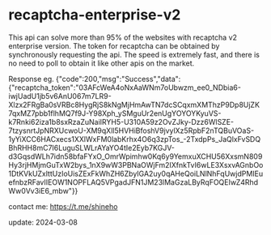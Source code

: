 # recaptcha-enterprise-v2
This api can solve more than 95% of the websites with recaptcha v2 enterprise version. The token for recaptcha can be obtained by synchronously requesting the api. The speed is extremely fast, and there is no need to poll to obtain it like other apis on the market.

Response eg.
{"code":200,"msg":"Success","data":{"recaptcha_token":"03AFcWeA4oNxAaWNm7oUbwzm_ee0_NDbia6-iwjUadU1jb5v6AnU067m7LR9-Xlzx2FRgBa0sVRBc8HygRjS8kNgMjHmAwTN7dcSCqxmXMThzP9Dp8UjZK7qxMZ7pbb1flhMQ7f9J-Y98Xph_ySMguUr2enUgYOYOYKyuVS-k7Rnki62iza1b8sxRzaZuNaiIRYH5-U310A59z2OvZJky-Dzz6WlSZE-7tzysnrtJpNRXUcwoU-XM9qXll5HVHiBfoshV9jvylXz5RpbF2nTQBuVOaS-1yYiXCC6HACxecs1XXlWxFM0labKrhx4O6q3zpTos_-2TxdpPs_JaQlxFvSDQBhRHH8mC7I6LuguSLWLrAYaYO4tIe2Eyb7KGJV-d3GqsdWLh7idn58bfaFYxO_OmrWpimhw0Kq6y9YemxuXCHU56XxsmN809Hy3rjHMjmGuTxW2bys_1nX9wW3PBNaOWjFm2IXfnkTvI6wLE3XsxvAGnbOo1DtKVkUZxlttUzIoUisZExFkWhZH6ZbyIGA2uy0qAHeQoiLNlNhFqUwjdPMIEuefnbzRFavIIEOW1NOPFLAQ5VPgadJFN1JM23lMaGzaLByRqFOQEIwZ4RhdWw0Vv3iE6_mbw"}}

contact me: https://t.me/shineho

update: 2024-03-08
